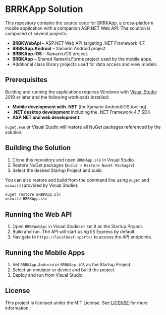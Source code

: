 # BRRKApp Solution

This repository contains the source code for BRRKApp, a cross-platform mobile
application with a companion ASP.NET Web API. The solution is composed of
several projects:

- **BRBKWebApi** – ASP.NET Web API targeting .NET Framework 4.7.
- **BRBKApp.Android** – Xamarin.Android project.
- **BRBKApp.iOS** – Xamarin.iOS project.
- **BRBKApp** – Shared Xamarin.Forms project used by the mobile apps.
- Additional class library projects used for data access and view models.

## Prerequisites

Building and running the applications requires Windows with
[Visual Studio](https://visualstudio.microsoft.com/) 2019 or later and the
following workloads installed:

- **Mobile development with .NET** (for Xamarin Android/iOS tooling).
- **.NET desktop development** including the .NET Framework 4.7 SDK.
- **ASP.NET and web development**.

`nuget.exe` or Visual Studio will restore all NuGet packages referenced by the
solution.

## Building the Solution

1. Clone this repository and open `BRBKApp.sln` in Visual Studio.
2. Restore NuGet packages (`Build > Restore NuGet Packages`).
3. Select the desired Startup Project and build.

You can also restore and build from the command line using `nuget` and
`msbuild` (provided by Visual Studio):

```bash
nuget restore BRBKApp.sln
msbuild BRBKApp.sln
```

## Running the Web API

1. Open `BRBKWebApi` in Visual Studio or set it as the Startup Project.
2. Build and run. The API will start using IIS Express by default.
3. Navigate to `https://localhost:<port>/` to access the API endpoints.

## Running the Mobile Apps

1. Set `BRBKApp.Android` or `BRBKApp.iOS` as the Startup Project.
2. Select an emulator or device and build the project.
3. Deploy and run from Visual Studio.

## License

This project is licensed under the MIT License. See [LICENSE](LICENSE) for
more information.
